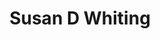 ---
layout: layouts/profile.liquid
title: Susan D Whiting
id: susan_d_whiting
prefix: 
first: Susan
middle: D
last: Whiting
suffix: 
currentTitle: Board Director/Executive Advisor
currentOrg: Alliant Energy; Kemper Corp; National Women's History Museum
bio: <br /><br />Susan Whiting is a recognized leader in operating information services and data companies and understanding consumer behavior. She currently serves as a board director and executive advisor to publicly traded companies and private independent ventures. Ms. Whiting serves on the board of directors for publicly traded Alliant Energy Corporation (LNT) and Kemper Corporation (KMPR). She is also involved in private company board roles and early-stage private ventures.<br /><br />She most recently served as Vice Chair of Nielsen, the largest global research company measuring what consumers “watch” and “buy” in over 106 countries. As Vice Chair, she oversaw global communications &amp; marketing, corporate social responsibility, public and government affairs, diversity and inclusion and global client engagement. While a business to business company, it remains a consumer brand that provides information about the consumption of programming, extending to social media and mobile platforms.<br /><br />Susan’s management experience included the start-up development of audience measures for cable television which led to the adoption of Nielsen’s digital measurement strategy and its focus upon measuring media audiences “anytime and anywhere.” Later roles spanned strategy, sales, product development, operations, and senior leadership as well as overseeing a global P&amp;L, with direct responsibility of 50% of the profits for the company.<br /><br />Susan is also a volunteer leader and board member for not for profit organizations. Most notably, she serves as Board Chair of The National Women’s History Museum in Washington, DC and as a board trustee for the Chicago Academy of Sciences’ Peggy Notebaert Nature Museum, which she recently chaired, as well as serving as a trustee for The Trust for Public Land and Denison University. In addition, she has mentored female business leaders around the world.
linkedin: https://linkedin.com/in/susanwhiting
tiktok: 
twitter: 
aboutme: 
insta: 
orgURL: 
snapchat: 
personalURL: 
smallHeadshotURL: assets/images/headshots/012SWhiting_converted_scaled.avif
originalHeadshotURL: assets/images/headshots/012SWhiting_converted_scaled.avif
tags-experience: 
 - Governance
 - Private Companies
 - Public Companies
 - Transformational and Growth
 - Venture Capital
 - B2B
 - B2C
 - Digital Transformation
 - Global
 - International
 - Marketing
 - P&L&#58; $1B+
 - Privacy
 - Private Companies
 - Public Companies
 - Venture Capital
tags-current-industries: 
 - Energy/Utilities
 - Finance and Insurance
 - Insurance Carriers and Related Activities
 - Museums, Historical Sites, and Similar Institutions
 - Venture Capital
tags-current-position: 
tags-past-industries: 
 - Energy/Utilities
 - Insurance Carriers and Related Activities
 - Media
 - Museums, Historical Sites, and Similar Institutions
 - PR/Communications
 - Professional and Business Services
 - Venture Capital
tags-past-position: 
 - CDO / Chief Diversity Officer
 - CEO / Chief Executive Officer
 - EVP / Executive Vice President
 - President
tags-current-board-service: 
    - Corporate Private
    - Corporate Public
    - Nonprofit
    - VC
tags-past-board-service: 
    - Corporate Private
    - Corporate Public
boards-current-corporate-private: 
 - Box Exchange, Director
 - PageVault, Director
 - Hyde Park Angel Investments, Director
boards-current-corporate-public: 
 - Alliant Energy, Board Director
 - Kemper Insurance, Board Director
boards-current-nonprofit: 
 - National Women's History Museum, Board Chair
 - Chicago Academy of Sciences Peggy Notebaert Nature Museum, Trustee
 - Trust for Public Land, Trustee
 - Denison University, Trustee
boards-current-privateequity: 
boards-current-spac: 
boards-current-vc: 
 - Hyde Park Angel Investments, Board Director
boards-past-corporate-private: 
 - Edelman, Director
 - goMoxie Software, Director
 - MarkMonitor sold to Thomson Reuters, Director
boards-past-corporate-public: 
 - Wilmington Trust, Board Director
 - Nielsen Media Research, Board Director
boards-past-nonprofit: 
boards-past-privateequity: 
boards-past-spac: 
boards-past-vc: 
---
